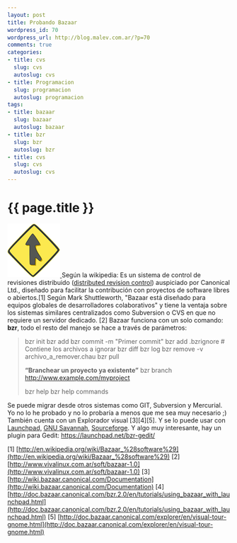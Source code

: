 ```yaml
--- 
layout: post
title: Probando Bazaar
wordpress_id: 70
wordpress_url: http://blog.malev.com.ar/?p=70
comments: true
categories: 
- title: cvs
  slug: cvs
  autoslug: cvs
- title: Programacion
  slug: programacion
  autoslug: programacion
tags: 
- title: bazaar
  slug: bazaar
  autoslug: bazaar
- title: bzr
  slug: bzr
  autoslug: bzr
- title: cvs
  slug: cvs
  autoslug: cvs
---
```

{{ page.title }}
================
[
![bazaar-logo](/images/posts/2009/12/bazaar-logo1.png "bazaar-logo")
](http://bazaar.canonical.com)Según la wikipedia: Es un sistema de control de revisiones distribuido ([distributed revision control](http://en.wikipedia.org/wiki/Distributed_revision_control)) auspiciado por Canonical Ltd., diseñado para facilitar la contribución con proyectos de software libres o abiertos.[1]
Según Mark Shuttleworth, "Bazaar está diseñado para equipos globales de desarrolladores colaborativos" y tiene la ventaja sobre los sistemas similares centralizados como Subversion o CVS en que no requiere un servidor dedicado. [2]
Bazaar funciona con un solo comando: **bzr**, todo el resto del manejo se hace a través de parámetros:
<blockquote>bzr init
bzr add
bzr commit -m "Primer commit"
bzr add .bzrignore  # Contiene los archivos a ignorar
bzr diff
bzr log
bzr remove -v archivo_a_remover.chau
bzr pull

**“Branchear un proyecto ya existente”**
bzr branch http://www.example.com/myproject

bzr help
bzr help commands</blockquote>
Se puede migrar desde otros sistemas como GIT, Subversion y Mercurial. Yo no lo he probado y no lo probaría a menos que me sea muy necesario ;) También cuenta con un Explorador visual [3][4][5]. Y se lo puede usar con [Launchpad,](https://launchpad.net/) [GNU Savannah,](http://savannah.gnu.org/) [Sourceforge](http://sourceforge.net/).
Y algo muy interesante, hay un plugin para Gedit: https://launchpad.net/bzr-gedit/

[1] [http://en.wikipedia.org/wiki/Bazaar_%28software%29](http://en.wikipedia.org/wiki/Bazaar_%28software%29)
[2] [http://www.vivalinux.com.ar/soft/bazaar-1.0](http://www.vivalinux.com.ar/soft/bazaar-1.0)
[3] [http://wiki.bazaar.canonical.com/Documentation](http://wiki.bazaar.canonical.com/Documentation)
[4] [http://doc.bazaar.canonical.com/bzr.2.0/en/tutorials/using_bazaar_with_launchpad.html](http://doc.bazaar.canonical.com/bzr.2.0/en/tutorials/using_bazaar_with_launchpad.html)
[5] [http://doc.bazaar.canonical.com/explorer/en/visual-tour-gnome.html](http://doc.bazaar.canonical.com/explorer/en/visual-tour-gnome.html)
